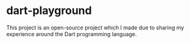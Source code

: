 # dart-playground
This project is an open-source project which I made due to sharing my experience around the Dart programming language.
